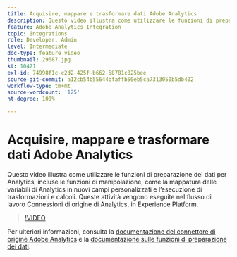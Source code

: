 ```yaml
---
title: Acquisire, mappare e trasformare dati Adobe Analytics
description: Questo video illustra come utilizzare le funzioni di preparazione dei dati per Analytics, incluse le funzioni di manipolazione, come la mappatura delle variabili di Analytics in nuovi campi personalizzati e l’esecuzione di trasformazioni e calcoli. Queste attività vengono eseguite nel flusso di lavoro Connessioni di origine di Analytics, in Experience Platform.
feature: Adobe Analytics Integration
topic: Integrations
role: Developer, Admin
level: Intermediate
doc-type: feature video
thumbnail: 29687.jpg
kt: 10421
exl-id: 74998f1c-c2d2-425f-b662-58781c825bee
source-git-commit: a12cb54b55644bfaffb50eb5ca7313050b5db402
workflow-type: tm+mt
source-wordcount: '125'
ht-degree: 100%

---
```


# Acquisire, mappare e trasformare dati Adobe Analytics

Questo video illustra come utilizzare le funzioni di preparazione dei dati per Analytics, incluse le funzioni di manipolazione, come la mappatura delle variabili di Analytics in nuovi campi personalizzati e l’esecuzione di trasformazioni e calcoli. Queste attività vengono eseguite nel flusso di lavoro Connessioni di origine di Analytics, in Experience Platform.

>[!VIDEO](https://video.tv.adobe.com/v/3430258?quality=12&learn=on&captions=ita)

Per ulteriori informazioni, consulta la [documentazione del connettore di origine Adobe Analytics](https://experienceleague.adobe.com/docs/experience-platform/sources/ui-tutorials/create/adobe-applications/analytics.html?lang=it) e la [documentazione sulle funzioni di preparazione dei dati](https://experienceleague.adobe.com/docs/experience-platform/data-prep/functions.html?lang=it).
